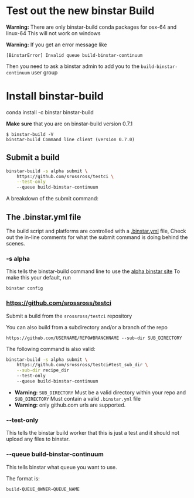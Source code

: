Test out the new binstar Build 
================================

**Warning:** There are only binstar-build conda packages for osx-64 and linux-64
This will not work on windows

**Warning:** If you get an error message like

    [BinstarError] Invalid queue build-binstar-continuum
    
Then you need to ask a binstar admin to add you to the `build-binstar-continuum` user
group
 
# Install binstar-build

conda install -c binstar binstar-build

**Make sure** that you are on binstar-build version 0.7.1
 
    $ binstar-build -V
    binstar-build Command line client (version 0.7.0)
    
## Submit a build

```sh
binstar-build -s alpha submit \
    https://github.com/srossross/testci \
    --test-only 
    --queue build-binstar-continuum 
```

A breakdown of the submit command:
 
## The .binstar.yml file

The build script and platforms are controlled with a  [.binstar.yml](https://github.com/srossross/testci/blob/master/.binstar.yml) file,
Check out the in-line comments for what the submit command is doing behind the scenes.

### -s alpha

This tells the binstar-build command line to use the [alpha binstar site](http://alpha.binstar.org) 
To make this your default, run 

    binstar config 

### https://github.com/srossross/testci

Submit a build from the `srossross/testci` repository 

You can also build from a subdirectory and/or a branch of the repo 

    https://github.com/USERNAME/REPO#BRANCHNAME --sub-dir SUB_DIRECTORY
    
The following command is also valid:

```sh
binstar-build -s alpha submit \
    https://github.com/srossross/testci#test_sub_dir \
    --sub-dir recipe_dir
    --test-only 
    --queue build-binstar-continuum 
```



 *  **Warning:** `SUB_DIRECTORY` Must be a valid directory within your repo and `SUB_DIRECTORY`
Must contain a valid `.binstar.yml` file 
 *  **Warning:** only github.com urls are supported.
 
### --test-only

This tells the binstar build worker that this is just a test and it should not upload
any files to binstar.
 
### --queue build-binstar-continuum

This tells binstar what queue you want to use.  

The format is:

    build-QUEUE_OWNER-QUEUE_NAME

